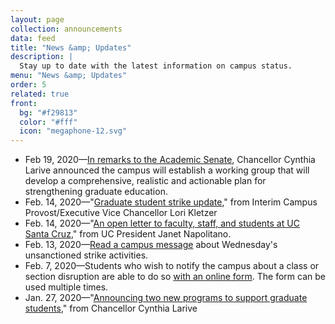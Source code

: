 ```yaml
---
layout: page
collection: announcements
data: feed
title: "News &amp; Updates"
description: |
  Stay up to date with the latest information on campus status.
menu: "News &amp; Updates"
order: 5
related: true
front:
  bg: "#f29813"
  color: "#fff"
  icon: "megaphone-12.svg"
---
```


- Feb 19, 2020—[In remarks to the Academic Senate](https://news.ucsc.edu/2020/02/chancellor-senate-remarks.html), Chancellor Cynthia Larive announced the campus will establish a working group that will develop a comprehensive, realistic and actionable plan for strengthening graduate education.
- Feb. 14, 2020—"[Graduate student strike update](https://news.ucsc.edu/2020/02/cpevc-graduate-student-strike-update.html)," from Interim Campus Provost/Executive Vice Chancellor Lori Kletzer
- Feb. 14, 2020—"[An open letter to faculty, staff, and students at UC Santa Cruz](https://news.ucsc.edu/2020/02/letter-president-unsanctioned-strike.html)," from UC President Janet Napolitano. 
- Feb. 13, 2020—[Read a campus message](https://news.ucsc.edu/2020/02/protests-and-arrests.html) about Wednesday's unsanctioned strike activities. 
- Feb. 7, 2020—Students who wish to notify the campus about a class or section disruption are able to do so [with an online form](https://docs.google.com/forms/d/e/1FAIpQLSfp3sz6yAzWFuvZBdUNUlYyS8x8IwSkckOGePB5v6IMmHlTBw/viewform). The form can be used multiple times. 
- Jan. 27, 2020—"[Announcing two new programs to support graduate students](https://news.ucsc.edu/2020/01/chancellor-new-graduate-student-programs.html)," from Chancellor Cynthia Larive
